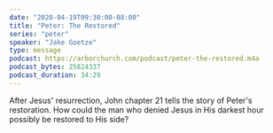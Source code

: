 ```yaml
---
date: "2020-04-19T09:30:00-08:00"
title: "Peter: The Restored"
series: "peter"
speaker: "Jake Goetze"
type: message
podcast: https://arborchurch.com/podcast/peter-the-restored.m4a
podcast_bytes: 25824337
podcast_duration: 34:29
---
```


After Jesus' resurrection, John chapter 21 tells the story of Peter's restoration. How could the man who denied Jesus in His darkest hour possibly be restored to His side?
